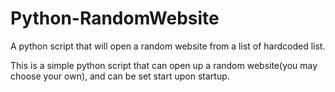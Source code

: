 # Python-RandomWebsite
A python script that will open a random website from a list of hardcoded list.

This is a simple python script that can open up a random website(you may choose your own), and can be set start upon startup.
